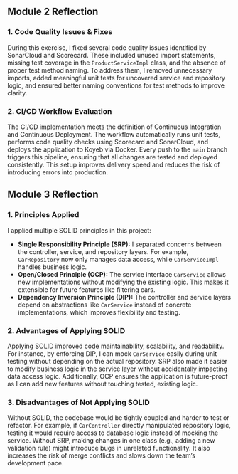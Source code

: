 <h2>Module 2 Reflection</h2>

<h3>1. Code Quality Issues & Fixes</h3>
<p>
  During this exercise, I fixed several code quality issues identified by SonarCloud and Scorecard. These included unused import statements, missing test coverage in the <code>ProductServiceImpl</code> class, and the absence of proper test method naming. 
  To address them, I removed unnecessary imports, added meaningful unit tests for uncovered service and repository logic, and ensured better naming conventions for test methods to improve clarity.
</p>

<h3>2. CI/CD Workflow Evaluation</h3>
<p>
  The CI/CD implementation meets the definition of Continuous Integration and Continuous Deployment. The workflow automatically runs unit tests, performs code quality checks using Scorecard and SonarCloud, and deploys the application to Koyeb via Docker. 
  Every push to the <code>main</code> branch triggers this pipeline, ensuring that all changes are tested and deployed consistently. 
  This setup improves delivery speed and reduces the risk of introducing errors into production.
</p>

<h2>Module 3 Reflection</h2>

<h3>1. Principles Applied</h3>
<p>
  I applied multiple SOLID principles in this project:
  <ul>
    <li><strong>Single Responsibility Principle (SRP):</strong> I separated concerns between the controller, service, and repository layers. For example, <code>CarRepository</code> now only manages data access, while <code>CarServiceImpl</code> handles business logic.</li>
    <li><strong>Open/Closed Principle (OCP):</strong> The service interface <code>CarService</code> allows new implementations without modifying the existing logic. This makes it extensible for future features like filtering cars.</li>
    <li><strong>Dependency Inversion Principle (DIP):</strong> The controller and service layers depend on abstractions like <code>CarService</code> instead of concrete implementations, which improves flexibility and testing.</li>
  </ul>
</p>

<h3>2. Advantages of Applying SOLID</h3>
<p>
  Applying SOLID improved code maintainability, scalability, and readability. For instance, by enforcing DIP, I can mock <code>CarService</code> easily during unit testing without depending on the actual repository. SRP also made it easier to modify business logic in the service layer without accidentally impacting data access logic. Additionally, OCP ensures the application is future-proof as I can add new features without touching tested, existing logic.
</p>

<h3>3. Disadvantages of Not Applying SOLID</h3>
<p>
  Without SOLID, the codebase would be tightly coupled and harder to test or refactor. For example, if <code>CarController</code> directly manipulated repository logic, testing it would require access to database logic instead of mocking the service. Without SRP, making changes in one class (e.g., adding a new validation rule) might introduce bugs in unrelated functionality. It also increases the risk of merge conflicts and slows down the team’s development pace.
</p>
